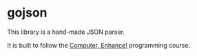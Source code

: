 # gojson

This library is a hand-made JSON parser.

It is built to follow the [Computer, Enhance!](https://www.computerenhance.com/) 
programming course.
